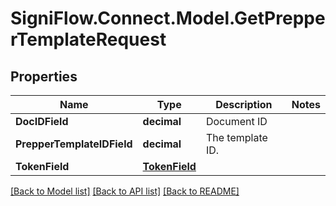 
# SigniFlow.Connect.Model.GetPrepperTemplateRequest

## Properties

Name | Type | Description | Notes
------------ | ------------- | ------------- | -------------
**DocIDField** | **decimal** | Document ID | 
**PrepperTemplateIDField** | **decimal** | The template ID. | 
**TokenField** | [**TokenField**](TokenField.md) |  | 

[[Back to Model list]](../README.md#documentation-for-models)
[[Back to API list]](../README.md#documentation-for-api-endpoints)
[[Back to README]](../README.md)

